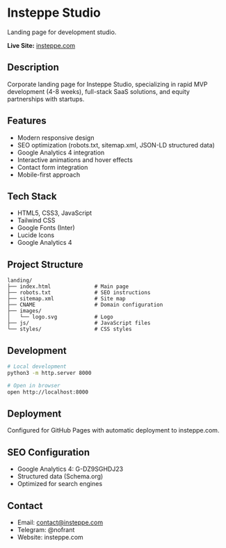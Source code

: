 # Insteppe Studio

Landing page for development studio.

**Live Site:** [insteppe.com](https://insteppe.com)

## Description

Corporate landing page for Insteppe Studio, specializing in rapid MVP development (4-8 weeks), full-stack SaaS solutions, and equity partnerships with startups.

## Features

- Modern responsive design
- SEO optimization (robots.txt, sitemap.xml, JSON-LD structured data)
- Google Analytics 4 integration
- Interactive animations and hover effects
- Contact form integration
- Mobile-first approach

## Tech Stack

- HTML5, CSS3, JavaScript
- Tailwind CSS
- Google Fonts (Inter)
- Lucide Icons
- Google Analytics 4

## Project Structure

```
landing/
├── index.html              # Main page
├── robots.txt              # SEO instructions
├── sitemap.xml             # Site map
├── CNAME                   # Domain configuration
├── images/
│   └── logo.svg            # Logo
├── js/                     # JavaScript files
└── styles/                 # CSS styles
```

## Development

```bash
# Local development
python3 -m http.server 8000

# Open in browser
open http://localhost:8000
```

## Deployment

Configured for GitHub Pages with automatic deployment to insteppe.com.

## SEO Configuration

- Google Analytics 4: G-DZ9SGHDJ23
- Structured data (Schema.org)
- Optimized for search engines

## Contact

- Email: contact@insteppe.com
- Telegram: @nofrant
- Website: insteppe.com 